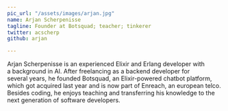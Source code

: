 ```yaml
---
pic_url: "/assets/images/arjan.jpg"
name: Arjan Scherpenisse
tagline: Founder at Botsquad; teacher; tinkerer
twitter: acscherp
github: arjan

---
```

Arjan Scherpenisse is an experienced Elixir and Erlang developer with  
a background in AI. After freelancing as a backend developer for  
several years, he founded Botsquad, an Elixir-powered chatbot platform, which got acquired last year and is now part of Enreach, an european telco. Besides coding, he enjoys teaching and transferring his knowledge to the next generation of software developers.